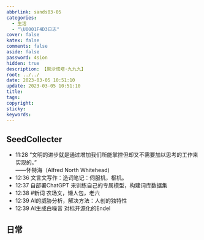 ```yaml
---
abbrlink: sands03-05
categories:
  - 生活
  - "\U0001F4D3日志"
cover: false
katex: false
comments: false
aside: false
password: 4sion
hidden: true
description: 【聚沙成塔·九九九】
root: ../../
date: 2023-03-05 10:51:10
update: 2023-03-05 10:51:10
title:
tags:
copyright:
sticky:
keywords:
---
```


## SeedCollecter
- 11:28 “文明的进步就是通过增加我们所能掌控但却又不需要加以思考的工作来实现的。”<br>——怀特海（Alfred North Whitehead)
- 12:36 文言文写作：造词笔记：伺服机，枢机。
- 12:37 自部署ChatGPT 来训练自己的专属模型，构建词库数据集
- 12:38 #新词 农场文，懒人包，老六
- 12:39 AI的威胁分析，解决方法：人创的独特性
- 12:39 AI生成白噪音 对标开源化的Endel


## 日常
